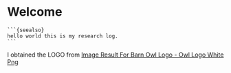 # Welcome

````{div} full-width
```{seealso}
hello world this is my research log. 
```
````

I obtained the LOGO from
[Image Result For Barn Owl Logo - Owl Logo White Png](https://www.clipartmax.com/middle/m2H7i8A0m2H7d3d3_image-result-for-barn-owl-logo-owl-logo-white-png/)
